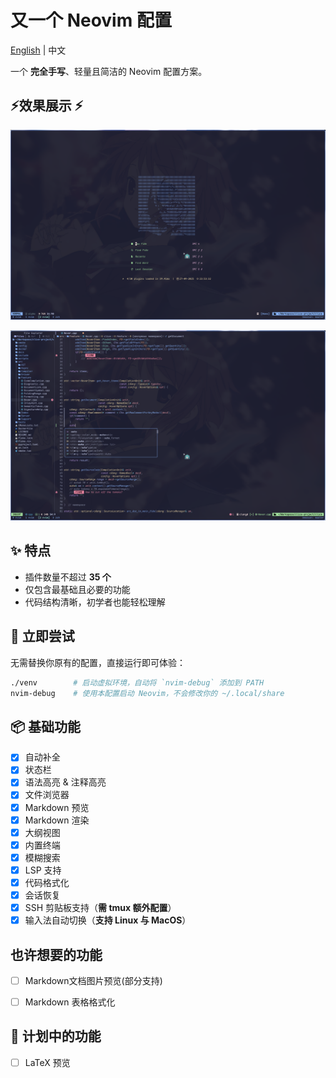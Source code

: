 # 又一个 Neovim 配置

[English](../README.md) | 中文

一个 **完全手写**、轻量且简洁的 Neovim 配置方案。

## ⚡效果展示 ⚡

![Dashboard](./img/Dashboard.png)

![Workspace](./img/Workspace.png)

## ✨ 特点

- 插件数量不超过 **35 个**  
- 仅包含最基础且必要的功能  
- 代码结构清晰，初学者也能轻松理解  

## 🚀 立即尝试

无需替换你原有的配置，直接运行即可体验：

```bash
./venv        # 启动虚拟环境，自动将 `nvim-debug` 添加到 PATH
nvim-debug    # 使用本配置启动 Neovim，不会修改你的 ~/.local/share
````

## 📦 基础功能

* [x] 自动补全
* [x] 状态栏
* [x] 语法高亮 & 注释高亮
* [x] 文件浏览器
* [x] Markdown 预览
* [x] Markdown 渲染
* [x] 大纲视图
* [x] 内置终端
* [x] 模糊搜索
* [x] LSP 支持
* [x] 代码格式化
* [x] 会话恢复
* [x] SSH 剪贴板支持（**需 tmux 额外配置**）
* [x] 输入法自动切换（**支持 Linux 与 MacOS**）

## 也许想要的功能
- [ ] Markdown文档图片预览(部分支持)
* [ ] Markdown 表格格式化

## 🌟 计划中的功能

* [ ] LaTeX 预览
